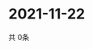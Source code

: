 # 2021-11-22
  共 0条

  <!-- BEGIN -->
  <!-- 最后更新时间Mon Nov 22 2021 00:18:19 GMT+0000 (Coordinated Universal Time) -->
  
  <!-- END -->
  
  